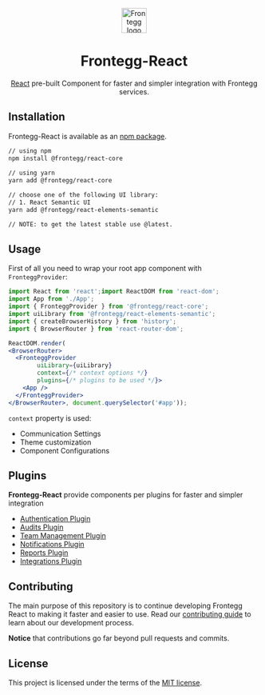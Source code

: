 
<p align="center">  
  <a href="https://www.frontegg.com/" rel="noopener" target="_blank">  
    <img style="margin-top:40px" height="50" src="https://frontegg.com/wp-content/uploads/2020/04/logo_frrontegg.svg" alt="Frontegg logo">  
  </a>  
</p>  
<h1 align="center">Frontegg-React</h1>  
<div align="center">  
  
[React](https://reactjs.org/) pre-built Component for faster and simpler integration with Frontegg services.  
</div>  
  
## Installation  
Frontegg-React is available as an [npm package](https://www.npmjs.com/package/@frontegg/react-core).  
  
```sh  
// using npm  
npm install @frontegg/react-core  
  
// using yarn  
yarn add @frontegg/react-core

// choose one of the following UI library: 
// 1. React Semantic UI
yarn add @frontegg/react-elements-semantic  

// NOTE: to get the latest stable use @latest.  
```
## Usage  
  
First of all you need to wrap your root app component with ``FronteggProvider``: 
  
```jsx  
import React from 'react';import ReactDOM from 'react-dom';  
import App from './App';  
import { FronteggProvider } from '@frontegg/react-core';  
import uiLibrary from '@frontegg/react-elements-semantic';  
import { createBrowserHistory } from 'history';  
import { BrowserRouter } from 'react-router-dom';

ReactDOM.render(
<BrowserRouter>
  <FronteggProvider
        uiLibrary={uiLibrary}
        context={/* context options */}
        plugins={/* plugins to be used */}>
    <App />
  </FronteggProvider>
</BrowserRouter>, document.querySelector('#app'));  
```
``context`` property is used:

- Communication Settings
- Theme customization
- Component Configurations


## Plugins
**Frontegg-React** provide components per plugins for faster and simpler integration

- [Authentication Plugin](packages/auth)
- [Audits Plugin](packages/audits)
- [Team Management Plugin](packages/teams)
- [Notifications Plugin](packages/notifications)
- [Reports Plugin](packages/reports)
- [Integrations Plugin](packages/integrations)


## Contributing

The main purpose of this repository is to continue developing Frontegg React to making it faster and easier to use.
Read our [contributing guide](/CONTRIBUTING.md) to learn about our development process.

**Notice** that contributions go far beyond pull requests and commits.

## License

This project is licensed under the terms of the [MIT license](/LICENSE).
